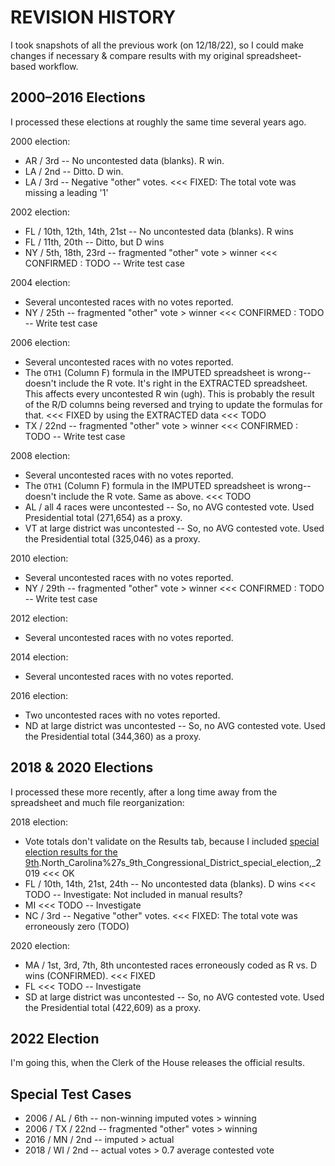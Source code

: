 # REVISION HISTORY

I took snapshots of all the previous work (on 12/18/22), so I could make changes if necessary & compare results with my original spreadsheet-based workflow.

## 2000–2016 Elections

I processed these elections at roughly the same time several years ago.
 
2000 election:
- AR / 3rd -- No uncontested data (blanks). R win. 
- LA / 2nd -- Ditto. D win.
- LA / 3rd -- Negative "other" votes. <<< FIXED: The total vote was missing a leading '1'

2002 election:
- FL / 10th, 12th, 14th, 21st -- No uncontested data (blanks). R wins
- FL / 11th, 20th -- Ditto, but D wins
- NY / 5th, 18th, 23rd -- fragmented "other" vote > winner <<< CONFIRMED : TODO -- Write test case

2004 election:
- Several uncontested races with no votes reported.
- NY / 25th -- fragmented "other" vote > winner <<< CONFIRMED : TODO -- Write test case

2006 election:
- Several uncontested races with no votes reported.
- The `OTH1` (Column F) formula in the IMPUTED spreadsheet is wrong--doesn't include the R vote. It's right in the EXTRACTED spreadsheet. This affects every uncontested R win (ugh). This is probably the result of the R/D columns being reversed and trying to update the formulas for that. <<< FIXED by using the EXTRACTED data <<< TODO
- TX / 22nd -- fragmented "other" vote > winner <<< CONFIRMED : TODO -- Write test case

2008 election:
- Several uncontested races with no votes reported.
- The `OTH1` (Column F) formula in the IMPUTED spreadsheet is wrong--doesn't include the R vote. Same as above. <<< TODO
- AL / all 4 races were uncontested -- So, no AVG contested vote. Used Presidential total (271,654) as a proxy. 
- VT at large district was uncontested -- So, no AVG contested vote. Used the Presidential total (325,046) as a proxy.

2010 election:
- Several uncontested races with no votes reported.
- NY / 29th -- fragmented "other" vote > winner <<< CONFIRMED : TODO -- Write test case

2012 election:
- Several uncontested races with no votes reported.

2014 election:
- Several uncontested races with no votes reported.

2016 election:
- Two uncontested races with no votes reported.
- ND at large district was uncontested -- So, no AVG contested vote. Used the Presidential total (344,360) as a proxy.

## 2018 & 2020 Elections

I processed these more recently, after a long time away from the spreadsheet and much file reorganization:

2018 election:
- Vote totals don't validate on the Results tab, because I included [special election results for the 9th](https://ballotpedia.org/).North_Carolina%27s_9th_Congressional_District_special_election,_2019 <<< OK
- FL / 10th, 14th, 21st, 24th -- No uncontested data (blanks). D wins <<< TODO -- Investigate: Not included in manual results?
- MI <<< TODO -- Investigate
- NC / 3rd -- Negative "other" votes. <<< FIXED: The total vote was erroneously zero (TODO)

2020 election:
- MA / 1st, 3rd, 7th, 8th uncontested races erroneously coded as R vs. D wins (CONFIRMED). <<< FIXED
- FL <<< TODO -- Investigate
- SD at large district was uncontested -- So, no AVG contested vote. Used the Presidential total (422,609) as a proxy.

## 2022 Election

I'm going this, when the Clerk of the House releases the official results.

## Special Test Cases

- 2006 / AL / 6th -- non-winning imputed votes > winning
- 2006 / TX / 22nd -- fragmented "other" votes > winning
- 2016 / MN / 2nd -- imputed > actual
- 2018 / WI / 2nd -- actual votes > 0.7 average contested vote
